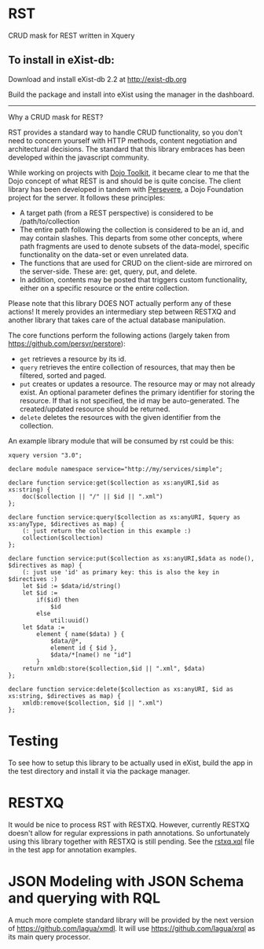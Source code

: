 RST
===

CRUD mask for REST written in Xquery

To install in eXist-db:
--------------------

Download and install eXist-db 2.2 at http://exist-db.org

Build the package and install into eXist using the manager in the dashboard.

--------

Why a CRUD mask for REST?

RST provides a standard way to handle CRUD functionality, so you don't need to concern yourself with HTTP methods, content negotiation and architectural decisions. The standard that this library embraces has been developed within the javascript community.

While working on projects with [Dojo Toolkit](http://dojotoolkit.org), it became clear to me that the Dojo concept 
of what REST is and should be is quite concise. The client library has been developed in tandem with 
[Persevere](http://persvr.org), a Dojo Foundation project for the server. It follows these principles:

* A target path (from a REST perspective) is considered to be /path/to/collection
* The entire path following the collection is considered to be an id, and may contain slashes. 
This departs from some other concepts, where path fragments are used to denote subsets of the data-model, 
specific functionality on the data-set or even unrelated data.
* The functions that are used for CRUD on the client-side are mirrored on the server-side. These are: 
get, query, put, and delete.
* In addition, contents may be posted that triggers custom functionality, either on a specific resource 
or the entire collection.

Please note that this library DOES NOT actually perform any of these actions! It merely provides 
an intermediary step between RESTXQ and another library that takes care of the actual database manipulation.

The core functions perform the following actions (largely taken from https://github.com/persvr/perstore):

* `get` retrieves a resource by its id.
* `query` retrieves the entire collection of resources, that may then be filtered, sorted and paged.
* `put` creates or updates a resource. The resource may or may not already exist. 
An optional parameter defines the primary identifier for storing the resource. 
If that is not specified, the id may be auto-generated. The created/updated resource should be returned.
* `delete` deletes the resources with the given identifier from the collection.

An example library module that will be consumed by rst could be this:

```xquery
xquery version "3.0";

declare module namespace service="http://my/services/simple";

declare function service:get($collection as xs:anyURI,$id as xs:string) {
	doc($collection || "/" || $id || ".xml")
};

declare function service:query($collection as xs:anyURI, $query as xs:anyType, $directives as map) {
	(: just return the collection in this example :)
	collection($collection)
};

declare function service:put($collection as xs:anyURI,$data as node(), $directives as map) {
	(: just use 'id' as primary key: this is also the key in $directives :)
	let $id := $data/id/string()
	let $id :=
		if($id) then
			$id
		else
			util:uuid()
	let $data := 
		element { name($data) } {
			$data/@*,
			element id { $id },
			$data/*[name() ne "id"]
		}
	return xmldb:store($collection,$id || ".xml", $data) 
};

declare function service:delete($collection as xs:anyURI, $id as xs:string, $directives as map) {
	xmldb:remove($collection, $id || ".xml")
};
```

Testing
=======

To see how to setup this library to be actually used in eXist, build the app in the test directory and install it via the package manager.  

RESTXQ
======

It would be nice to process RST with RESTXQ. However, currently RESTXQ doesn't allow for regular expressions in path annotations. So unfortunately using this library together with RESTXQ is still pending. See the [rstxq.xql](https://github.com/lagua/xrst/blob/master/test/apps/rst-test/modules/rstxq.xql) file in the test app for annotation examples.


JSON Modeling with JSON Schema and querying with RQL
====================================================
A much more complete standard library will be provided by the next version of https://github.com/lagua/xmdl. 
It will use https://github.com/lagua/xrql as its main query processor.
